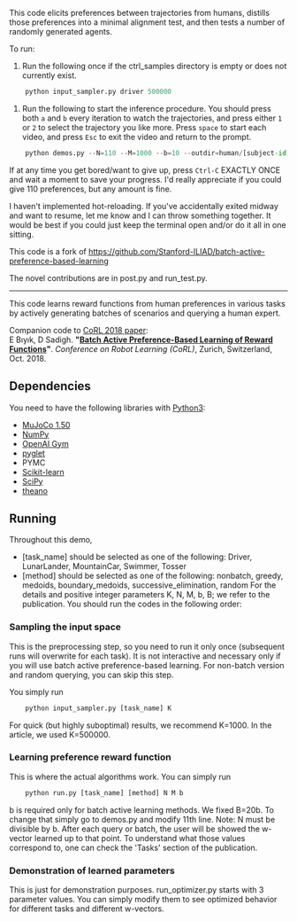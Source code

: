 This code elicits preferences between trajectories from humans, distills those preferences into a
minimal alignment test, and then tests a number of randomly generated agents.

To run:
1. Run the following once if the ctrl_samples directory is empty or does not currently exist.
```python
	python input_sampler.py driver 500000
``` 
1. Run the following to start the inference procedure. You should press both `a` and `b` every iteration to watch the trajectories, and press either `1` or `2` to select the trajectory you like more. Press `space` to start each video, and press `Esc` to exit the video and return to the prompt.
```python
	python demos.py --N=110 --M=1000 --b=10 --outdir=human/[subject-id]
```

If at any time you get bored/want to give up, press `Ctrl-C` EXACTLY ONCE and wait a moment to save
your progress. I'd really appreciate if you could give 110 preferences, but any amount is fine.

I haven't implemented hot-reloading. If you've accidentally exited midway and want to resume, let me
know and I can throw something together. It would be best if you could just keep the terminal open
and/or do it all in one sitting.


This code is a fork of https://github.com/Stanford-ILIAD/batch-active-preference-based-learning

The novel contributions are in post.py and run_test.py. 


---

This code learns reward functions from human preferences in various tasks by actively generating batches of scenarios and querying a human expert.

Companion code to [CoRL 2018 paper](https://arxiv.org/abs/1810.04303):  
E Bıyık, D Sadigh. **"[Batch Active Preference-Based Learning of Reward Functions](https://arxiv.org/abs/1810.04303)"**. *Conference on Robot Learning (CoRL)*, Zurich, Switzerland, Oct. 2018.

## Dependencies
You need to have the following libraries with [Python3](http://www.python.org/downloads):
- [MuJoCo 1.50](http://www.mujoco.org/index.html)
- [NumPy](https://www.numpy.org/)
- [OpenAI Gym](https://gym.openai.com)
- [pyglet](https://bitbucket.org/pyglet/pyglet/wiki/Home)
- PYMC
- [Scikit-learn](https://scikit-learn.org)
- [SciPy](https://www.scipy.org/)
- [theano](http://deeplearning.net/software/theano/)

## Running
Throughout this demo,
- [task_name] should be selected as one of the following: Driver, LunarLander, MountainCar, Swimmer, Tosser
- [method] should be selected as one of the following: nonbatch, greedy, medoids, boundary_medoids, successive_elimination, random
For the details and positive integer parameters K, N, M, b, B; we refer to the publication.
You should run the codes in the following order:

### Sampling the input space
This is the preprocessing step, so you need to run it only once (subsequent runs will overwrite for each task). It is not interactive and necessary only if you will use batch active preference-based learning. For non-batch version and random querying, you can skip this step.

You simply run
```python
	python input_sampler.py [task_name] K
```
For quick (but highly suboptimal) results, we recommend K=1000. In the article, we used K=500000.

### Learning preference reward function
This is where the actual algorithms work. You can simply run
```python
	python run.py [task_name] [method] N M b
```
b is required only for batch active learning methods. We fixed B=20b. To change that simply go to demos.py and modify 11th line.
Note: N must be divisible by b.
After each query or batch, the user will be showed the w-vector learned up to that point. To understand what those values correspond to, one can check the 'Tasks' section of the publication.

### Demonstration of learned parameters
This is just for demonstration purposes. run_optimizer.py starts with 3 parameter values. You can simply modify them to see optimized behavior for different tasks and different w-vectors.
